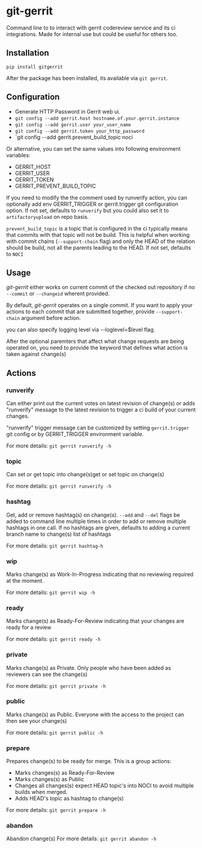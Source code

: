 git-gerrit
==========

Command line to to interact with gerrit codereview service and its ci integrations. Made for internal use but
could be useful for others too.


## Installation

`pip install gitgerrit`

After the package has been installed, its available via `git gerrit`.

## Configuration

* Generate HTTP Password in Gerrit web ui.
* `git config --add gerrit.host hostname.of.your.gerrit.instance`
* `git config --add gerrit.user your_user_name`
* `git config --add gerrit.token your_http_password`
* `git config --add gerrit.prevent_build_topic noci

Or alternative, you can set the same values into following environment variables:

* GERRIT_HOST
* GERRIT_USER
* GERRIT_TOKEN
* GERRIT_PREVENT_BUILD_TOPIC

If you need to modify the the comment used by runverify action, you can optionally add env GERRIT_TRIGGER or gerrit.trigger
git configuration option. If not set, defaults to `runverify` but you could also set it to `artifactoryupload` on repo basis.

`prevent_build_topic` is a topic that is configured in the ci typically means that commits with that topic will not be build.
This is helpful when working with commit chains (`--support-chain` flag) and only the HEAD of the relation should be build,
not all the parents leading to the HEAD.  If not set, defaults to `NOCI`

## Usage


*git-gerrit* either works on current commit of the checked out repository if no `--commit` or `--changeid` wherent provided.

By default, *git-gerrit* operates on a single commit. If you want to apply your actions to each commit that are submitted
together, provide `--support-chain` argument before action.

you can also specify logging level via --loglevel=$level flag.

After the optional paremters that affect what change requests are being operated on, you need to provide the keyword that defines
what action is taken against change(s)

## Actions

### runverify
Can either print out the current votes on latest revision of change(s) or adds "runverify" message to the latest revision to
trigger a ci build of your current changes.

"runverify" trigger message can be customized by setting `gerrit.trigger` git config or by GERRIT_TRIGGER environment variable.

For more details: `git gerrit runverify -h`
### topic
Can set or get topic into change(s)get or set topic on change(s)

For more details: `git gerrit runverify -h`
### hashtag
Get, add or remove hashtag(s) on change(s). `--add` and  `--del` flags be added to command line multiple times in order to add
or remove multiple hashtags in one call. If no hashtags are given, defaults to adding a current branch name to change(s) list
of hashtags

For more details: `git gerrit hashtag-h`
### wip
Marks change(s) as Work-In-Progress indicating that no reviewing required at the moment.

For more details: `git gerrit wip -h`
### ready
Marks change(s) as Ready-For-Review indicating that your changes are ready for a review

For more details: `git gerrit ready -h`
### private
Marks change(s) as Private. Only people who have been added as reviewers can see the change(s)

For more details: `git gerrit private -h`
### public
Marks change(s) as Public. Everyone with the access to the project can then see your change(s)

For more details: `git gerrit public -h`
### prepare
Prepares change(s) to be ready for merge. This is a group actions:
 * Marks changes(s) as Ready-For-Review
 * Marks changes(s) as Public
 * Changes all changes(s) expect HEAD topic's into NOCI to avoid multiple builds when merged.
 * Adds HEAD's topic as hashtag to change(s)

For more details: `git gerrit prepare -h`
### abandon
Abandon change(s)
For more details: `git gerrit abandon -h`

